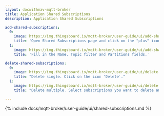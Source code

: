 ```yaml
---
layout: docwithnav-mqtt-broker
title: Application Shared Subscriptions
description: Application Shared Subscriptions

add-shared-subscriptions:
  0:
    image: https://img.thingsboard.io/mqtt-broker/user-guide/ui/add-shared-subscriptions-1.png
    title: 'Open Shared Subscriptions page and click on the "plus" icon.'
  1:
    image: https://img.thingsboard.io/mqtt-broker/user-guide/ui/add-shared-subscriptions-2.png
    title: 'Fill in the Name, Topic filter and Partitions fields.'

delete-shared-subscriptions:
  0:
    image: https://img.thingsboard.io/mqtt-broker/user-guide/ui/delete-shared-subscriptions-1.png
    title: "Delete single. Click on the icon 'Delete'."
  1:
    image: https://img.thingsboard.io/mqtt-broker/user-guide/ui/delete-shared-subscriptions-2.png
    title: "Delete multiple. Select subscriptions you want to delete and click on the 'Delete' icon in the top right corner."

---
```


{% include docs/mqtt-broker/user-guide/ui/shared-subscriptions.md %}
